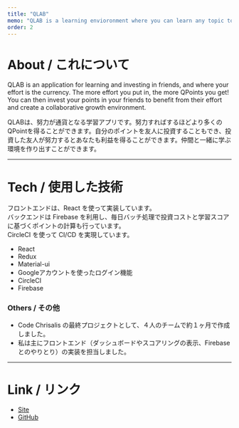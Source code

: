 ```yaml
---
title: "QLAB"
memo: "QLAB is a learning envioronment where you can learn any topic to earn points."
order: 2
---
```


# About / これについて
QLAB is an application for learning and investing in friends, and where your effort is the currency. The more effort you put in, the more QPoints you get! You can then invest your points in your friends to benefit from their effort and create a collaborative growth environment.

QLABは、努力が通貨となる学習アプリです。努力すればするほどより多くのQPointを得ることができます。自分のポイントを友人に投資することもでき、投資した友人が努力するとあなたも利益を得ることができます。仲間と一緒に学ぶ環境を作り出すことができます。

***

# Tech / 使用した技術
フロントエンドは、React を使って実装しています。  
バックエンドは Firebase を利用し、毎日バッチ処理で投資コストと学習スコアに基づくポイントの計算も行っています。  
CircleCI を使って CI/CD を実現しています。

- React
- Redux
- Material-ui
- Googleアカウントを使ったログイン機能
- CircleCI
- Firebase

### Others / その他
- Code Chrisalis の最終プロジェクトとして、４人のチームで約１ヶ月で作成しました。
- 私は主にフロントエンド（ダッシュボードやスコアリングの表示、Firebaseとのやりとり）の実装を担当しました。

***

# Link / リンク
- [Site](https://qlab-cc.web.app/)
- [GitHub](https://github.com/qlab-team/qlab)